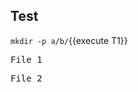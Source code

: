 ## Test

`mkdir -p a/b/`{{execute T1}}

<pre class="file" data-filename="a/b/1.txt">
File 1
</pre>

<pre class="file" data-filename="a/b/2.txt">
File 2
</pre>